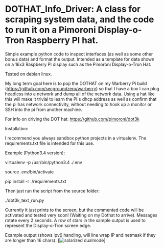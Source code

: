# DOTHAT_Info_Driver:  A class for scraping system data, and the code to run it on a Pimoroni Display-o-Tron Raspberry PI hat.
Simple example python code to inspect interfaces (as well as some other bonus data) and format the output. Intended as a template for data shown on a 16x3 Raspberry PI display such as the Pimoroni Display-o-Tron Hat.

Tested on debian linux.

My long term goal here is to pop the DOTHAT on my Warberry Pi build (https://github.com/secgroundzero/warberry) so that I have a box I can plug headless into a network and dump all of the network data.  Using a hat like this will make it trivial to learn the PI's dhcp address as well as confirm that the pi has network connectivity, without needing to hook up a monitor or SSH into the pi from another machine.  

For info on driving the DOT hat:
https://github.com/pimoroni/dot3k

Installation:

I recommend you always sandbox python projects in a virtualenv.  The requirements.txt file is intended for this use.

Example (Python3.4 version):

virtualenv -p /usr/bin/python3.4 ./.env

source .env/bin/activate

pip install -r ./requirements.txt

Then just run the script from the source folder:

./dot3k_text_run.py

Currently it just prints to the screen, but the commented code will be activated and tested very soon!  (Waiting on my Dothat to arrive).  Messages rotate every 2 seconds.  A row of stars in the sample output is used to represent the Display-o-Tron screen edge.

Example output (shows ipv6 handling, will line wrap IP and netmask if they are longer than 16 chars):
[![solarized dualmode](https://github.com/randomInteger/python_iface_inspector/blob/master/Screen%20Shot%202016-08-28%20at%205.09.54%20PM.png)]
